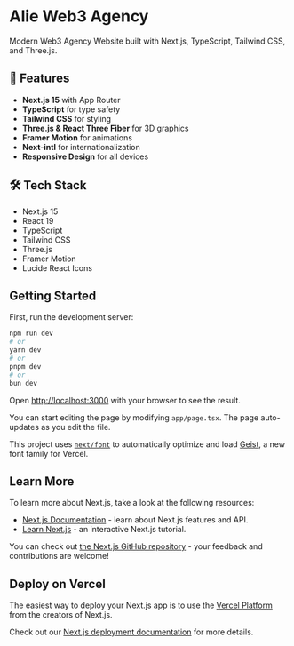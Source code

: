 # Alie Web3 Agency

Modern Web3 Agency Website built with Next.js, TypeScript, Tailwind CSS, and Three.js.

## 🚀 Features

- **Next.js 15** with App Router
- **TypeScript** for type safety
- **Tailwind CSS** for styling
- **Three.js & React Three Fiber** for 3D graphics
- **Framer Motion** for animations
- **Next-intl** for internationalization
- **Responsive Design** for all devices

## 🛠️ Tech Stack

- Next.js 15
- React 19
- TypeScript
- Tailwind CSS
- Three.js
- Framer Motion
- Lucide React Icons

## Getting Started

First, run the development server:

```bash
npm run dev
# or
yarn dev
# or
pnpm dev
# or
bun dev
```

Open [http://localhost:3000](http://localhost:3000) with your browser to see the result.

You can start editing the page by modifying `app/page.tsx`. The page auto-updates as you edit the file.

This project uses [`next/font`](https://nextjs.org/docs/app/building-your-application/optimizing/fonts) to automatically optimize and load [Geist](https://vercel.com/font), a new font family for Vercel.

## Learn More

To learn more about Next.js, take a look at the following resources:

- [Next.js Documentation](https://nextjs.org/docs) - learn about Next.js features and API.
- [Learn Next.js](https://nextjs.org/learn) - an interactive Next.js tutorial.

You can check out [the Next.js GitHub repository](https://github.com/vercel/next.js) - your feedback and contributions are welcome!

## Deploy on Vercel

The easiest way to deploy your Next.js app is to use the [Vercel Platform](https://vercel.com/new?utm_medium=default-template&filter=next.js&utm_source=create-next-app&utm_campaign=create-next-app-readme) from the creators of Next.js.

Check out our [Next.js deployment documentation](https://nextjs.org/docs/app/building-your-application/deploying) for more details.
